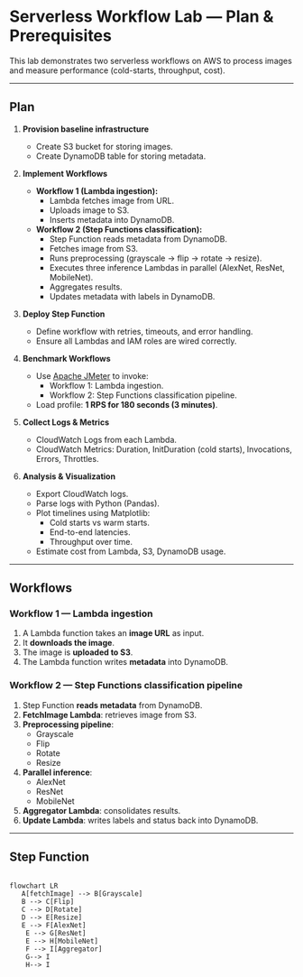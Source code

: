 # Serverless Workflow Lab — Plan & Prerequisites

This lab demonstrates two serverless workflows on AWS to process images and measure performance (cold-starts, throughput, cost).  

---

## Plan

1. **Provision baseline infrastructure**  
   - Create S3 bucket for storing images.  
   - Create DynamoDB table for storing metadata.  

2. **Implement Workflows**  
   - **Workflow 1 (Lambda ingestion):**  
     - Lambda fetches image from URL.  
     - Uploads image to S3.  
     - Inserts metadata into DynamoDB.  
   - **Workflow 2 (Step Functions classification):**  
     - Step Function reads metadata from DynamoDB.  
     - Fetches image from S3.  
     - Runs preprocessing (grayscale → flip → rotate → resize).  
     - Executes three inference Lambdas in parallel (AlexNet, ResNet, MobileNet).  
     - Aggregates results.  
     - Updates metadata with labels in DynamoDB.  

3. **Deploy Step Function**  
   - Define workflow with retries, timeouts, and error handling.  
   - Ensure all Lambdas and IAM roles are wired correctly.  

4. **Benchmark Workflows**  
   - Use [Apache JMeter](https://jmeter.apache.org/) to invoke:  
     - Workflow 1: Lambda ingestion.  
     - Workflow 2: Step Functions classification pipeline.  
   - Load profile: **1 RPS for 180 seconds (3 minutes)**.  

5. **Collect Logs & Metrics**  
   - CloudWatch Logs from each Lambda.  
   - CloudWatch Metrics: Duration, InitDuration (cold starts), Invocations, Errors, Throttles.  

6. **Analysis & Visualization**  
   - Export CloudWatch logs.  
   - Parse logs with Python (Pandas).  
   - Plot timelines using Matplotlib:  
     - Cold starts vs warm starts.  
     - End-to-end latencies.  
     - Throughput over time.  
   - Estimate cost from Lambda, S3, DynamoDB usage.  

---

## Workflows

### Workflow 1 — Lambda ingestion
1. A Lambda function takes an **image URL** as input.  
2. It **downloads the image**.  
3. The image is **uploaded to S3**.  
4. The Lambda function writes **metadata** into DynamoDB.  

### Workflow 2 — Step Functions classification pipeline
1. Step Function **reads metadata** from DynamoDB.  
2. **FetchImage Lambda**: retrieves image from S3.  
3. **Preprocessing pipeline**:  
   - Grayscale  
   - Flip  
   - Rotate  
   - Resize  
4. **Parallel inference**:  
   - AlexNet  
   - ResNet  
   - MobileNet  
5. **Aggregator Lambda**: consolidates results.  
6. **Update Lambda**: writes labels and status back into DynamoDB.  

---

## Step Function

``` mermaid

flowchart LR
   A[fetchImage] --> B[Grayscale]
   B --> C[Flip]
   C --> D[Rotate]
   D --> E[Resize]
   E --> F[AlexNet]
    E --> G[ResNet]
    E --> H[MobileNet]
    F --> I[Aggregator]
    G--> I
    H--> I

```





